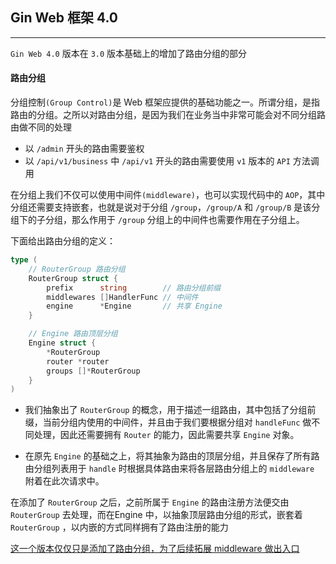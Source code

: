 ## Gin Web 框架 4.0

------

`Gin Web 4.0` 版本在 `3.0` 版本基础上的增加了路由分组的部分

#### 路由分组

分组控制`(Group Control)`是 Web 框架应提供的基础功能之一。所谓分组，是指路由的分组。之所以对路由分组，是因为我们在业务当中非常可能会对不同分组路由做不同的处理

- 以 `/admin` 开头的路由需要鉴权
- 以 `/api/v1/business` 中 `/api/v1` 开头的路由需要使用 `v1` 版本的 `API` 方法调用

在分组上我们不仅可以使用中间件`(middleware)`，也可以实现代码中的 `AOP`，其中分组还需要支持嵌套，也就是说对于分组 `/group`，`/group/A` 和 `/group/B` 是该分组下的子分组，那么作用于 `/group` 分组上的中间件也需要作用在子分组上。

下面给出路由分组的定义：

```go
type (
	// RouterGroup 路由分组
	RouterGroup struct {
		prefix      string        // 路由分组前缀
		middlewares []HandlerFunc // 中间件
		engine      *Engine       // 共享 Engine
	}

	// Engine 路由顶层分组
	Engine struct {
		*RouterGroup
		router *router
		groups []*RouterGroup
	}
)
```

- 我们抽象出了 `RouterGroup` 的概念，用于描述一组路由，其中包括了分组前缀，当前分组内使用的中间件，并且由于我们要根据分组对 `handleFunc` 做不同处理，因此还需要拥有 `Router` 的能力，因此需要共享 `Engine` 对象。

- 在原先 `Engine` 的基础之上，将其抽象为路由的顶层分组，并且保存了所有路由分组列表用于 `handle` 时根据具体路由来将各层路由分组上的 `middleware` 附着在此次请求中。

在添加了 `RouterGroup` 之后，之前所属于 `Engine` 的路由注册方法便交由 `RouterGroup` 去处理，而在Engine 中，以抽象顶层路由分组的形式，嵌套着 `RouterGroup` ，以内嵌的方式同样拥有了路由注册的能力

[这一个版本仅仅只是添加了路由分组，为了后续拓展 middleware 做出入口]()
